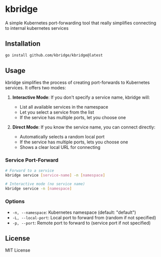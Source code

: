 # kbridge

A simple Kubernetes port-forwarding tool that really simplifies connecting to internal kubernetes services

## Installation

```bash
go install github.com/kbridge/kbridge@latest
```

## Usage

kbridge simplifies the process of creating port-forwards to Kubernetes services. It offers two modes:

1. **Interactive Mode**: If you don't specify a service name, kbridge will:
   - List all available services in the namespace
   - Let you select a service from the list
   - If the service has multiple ports, let you choose one

2. **Direct Mode**: If you know the service name, you can connect directly:
   - Automatically selects a random local port
   - If the service has multiple ports, lets you choose one
   - Shows a clear local URL for connecting

### Service Port-Forward

```bash
# Forward to a service
kbridge service [service-name] -n [namespace]

# Interactive mode (no service name)
kbridge service -n [namespace]
```

### Options

- `-n, --namespace`: Kubernetes namespace (default: "default")
- `-L, --local-port`: Local port to forward from (random if not specified)
- `-p, --port`: Remote port to forward to (service port if not specified)

## License

MIT License

